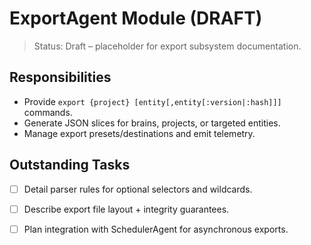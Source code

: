 # ExportAgent Module (DRAFT)

> Status: Draft – placeholder for export subsystem documentation.

## Responsibilities
- Provide `export {project} [entity[,entity[:version|:hash]]]` commands.
- Generate JSON slices for brains, projects, or targeted entities.
- Manage export presets/destinations and emit telemetry.

## Outstanding Tasks
- [ ] Detail parser rules for optional selectors and wildcards.
- [ ] Describe export file layout + integrity guarantees.
- [ ] Plan integration with SchedulerAgent for asynchronous exports.

